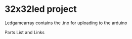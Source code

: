 # 32x32led project
Ledgamearray contains the .ino for uploading to the arduino

Parts List and Links
<a href="http://www.yahoo.com"></a>
